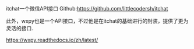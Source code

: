 itchat一个微信API接口
Github:https://github.com/littlecodersh/itchat

此外，wxpy也是一个API接口，不过他是在itchat的基础进行的封装，提供了更为灵活的接口．

https://wxpy.readthedocs.io/zh/latest/
